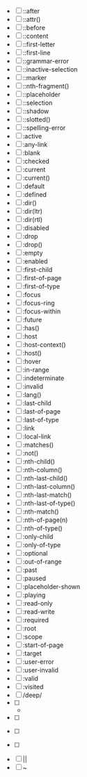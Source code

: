 - [ ] ::after
- [ ] ::attr()
- [ ] ::before
- [ ] ::content
- [ ] ::first-letter
- [ ] ::first-line
- [ ] ::grammar-error
- [ ] ::inactive-selection
- [ ] ::marker
- [ ] ::nth-fragment()
- [ ] ::placeholder
- [ ] ::selection
- [ ] ::shadow
- [ ] ::slotted()
- [ ] ::spelling-error
- [ ] :active
- [ ] :any-link
- [ ] :blank
- [ ] :checked
- [ ] :current
- [ ] :current()
- [ ] :default
- [ ] :defined
- [ ] :dir()
- [ ] :dir(ltr)
- [ ] :dir(rtl)
- [ ] :disabled
- [ ] :drop
- [ ] :drop()
- [ ] :empty
- [ ] :enabled
- [ ] :first-child
- [ ] :first-of-page
- [ ] :first-of-type
- [ ] :focus
- [ ] :focus-ring
- [ ] :focus-within
- [ ] :future
- [ ] :has()
- [ ] :host
- [ ] :host-context()
- [ ] :host()
- [ ] :hover
- [ ] :in-range
- [ ] :indeterminate
- [ ] :invalid
- [ ] :lang()
- [ ] :last-child
- [ ] :last-of-page
- [ ] :last-of-type
- [ ] :link
- [ ] :local-link
- [ ] :matches()
- [ ] :not()
- [ ] :nth-child()
- [ ] :nth-column()
- [ ] :nth-last-child()
- [ ] :nth-last-column()
- [ ] :nth-last-match()
- [ ] :nth-last-of-type()
- [ ] :nth-match()
- [ ] :nth-of-page(n)
- [ ] :nth-of-type()
- [ ] :only-child
- [ ] :only-of-type
- [ ] :optional
- [ ] :out-of-range
- [ ] :past
- [ ] :paused
- [ ] :placeholder-shown
- [ ] :playing
- [ ] :read-only
- [ ] :read-write
- [ ] :required
- [ ] :root
- [ ] :scope
- [ ] :start-of-page
- [ ] :target
- [ ] :user-error
- [ ] :user-invalid
- [ ] :valid
- [ ] :visited
- [ ] /deep/
- [ ] +
- [ ] >
- [ ] >>
- [ ] >>>
- [ ] ||
- [ ] ~
